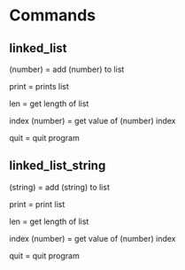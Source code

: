 # Commands

## linked_list
(number) = add (number) to list

print = prints list

len = get length of list

index (number) = get value of (number) index

quit = quit program

## linked_list_string

(string) = add (string) to list

print = print list

len = get length of list

index (number) = get value of (number) index

quit = quit program
